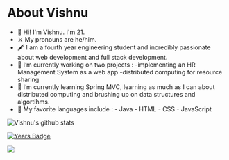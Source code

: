 # About Vishnu

- 🌟 Hi! I'm Vishnu. I'm 21.
- ⚔️ My pronouns are he/him.
- 🖋️ I am a fourth year engineering student and incredibly passionate about web development and full stack development.
- 🔭 I’m currently working on two projects : 
      -implementing an HR Management System as a web app
      -distributed computing for resource sharing
- 🌱 I’m currently learning Spring MVC, learning as much as I can about distributed computing and brushing up on data structures and algortihms.
- 🦄 My favorite languages include :
      - Java
      - HTML
      - CSS
      - JavaScript

![Vishnu's github stats](https://github-readme-stats.vercel.app/api?username=vishful&show_icons=true&theme=dracula)

[![Years Badge](https://badges.pufler.dev/years/vishful)](https://badges.pufler.dev)

<img src="https://img.shields.io/badge/linkedin-%230077B5.svg?&style=for-the-badge&logo=linkedin&logoColor=white" /></img>
